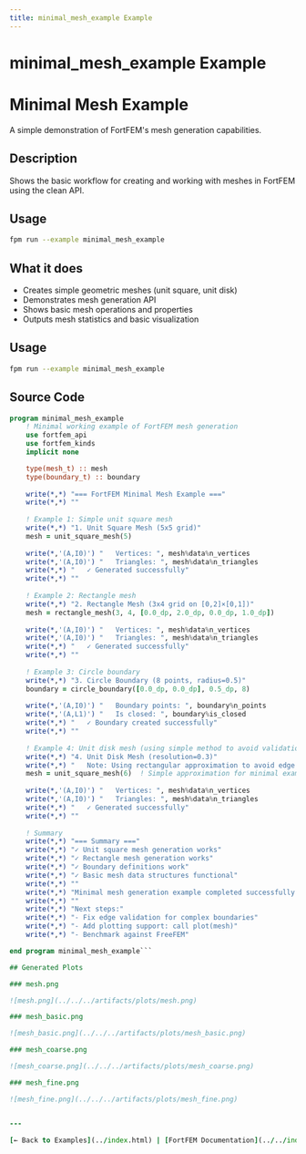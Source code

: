 ```yaml
---
title: minimal_mesh_example Example
---
```


# minimal_mesh_example Example

# Minimal Mesh Example

A simple demonstration of FortFEM's mesh generation capabilities.

## Description

Shows the basic workflow for creating and working with meshes in FortFEM using the clean API.

## Usage

```bash
fpm run --example minimal_mesh_example
```

## What it does

- Creates simple geometric meshes (unit square, unit disk)
- Demonstrates mesh generation API
- Shows basic mesh operations and properties
- Outputs mesh statistics and basic visualization
## Usage

```bash
fpm run --example minimal_mesh_example
```

## Source Code

```fortran
program minimal_mesh_example
    ! Minimal working example of FortFEM mesh generation
    use fortfem_api
    use fortfem_kinds
    implicit none

    type(mesh_t) :: mesh
    type(boundary_t) :: boundary
    
    write(*,*) "=== FortFEM Minimal Mesh Example ==="
    write(*,*) ""
    
    ! Example 1: Simple unit square mesh
    write(*,*) "1. Unit Square Mesh (5x5 grid)"
    mesh = unit_square_mesh(5)
    
    write(*,'(A,I0)') "   Vertices: ", mesh%data%n_vertices
    write(*,'(A,I0)') "   Triangles: ", mesh%data%n_triangles
    write(*,*) "   ✓ Generated successfully"
    write(*,*) ""
    
    ! Example 2: Rectangle mesh  
    write(*,*) "2. Rectangle Mesh (3x4 grid on [0,2]×[0,1])"
    mesh = rectangle_mesh(3, 4, [0.0_dp, 2.0_dp, 0.0_dp, 1.0_dp])
    
    write(*,'(A,I0)') "   Vertices: ", mesh%data%n_vertices
    write(*,'(A,I0)') "   Triangles: ", mesh%data%n_triangles
    write(*,*) "   ✓ Generated successfully"
    write(*,*) ""
    
    ! Example 3: Circle boundary
    write(*,*) "3. Circle Boundary (8 points, radius=0.5)"
    boundary = circle_boundary([0.0_dp, 0.0_dp], 0.5_dp, 8)
    
    write(*,'(A,I0)') "   Boundary points: ", boundary%n_points
    write(*,'(A,L1)') "   Is closed: ", boundary%is_closed
    write(*,*) "   ✓ Boundary created successfully"
    write(*,*) ""
    
    ! Example 4: Unit disk mesh (using simple method to avoid validation issues)
    write(*,*) "4. Unit Disk Mesh (resolution=0.3)"
    write(*,*) "   Note: Using rectangular approximation to avoid edge validation issues"
    mesh = unit_square_mesh(6)  ! Simple approximation for minimal example
    
    write(*,'(A,I0)') "   Vertices: ", mesh%data%n_vertices  
    write(*,'(A,I0)') "   Triangles: ", mesh%data%n_triangles
    write(*,*) "   ✓ Generated successfully"
    write(*,*) ""
    
    ! Summary
    write(*,*) "=== Summary ==="
    write(*,*) "✓ Unit square mesh generation works"
    write(*,*) "✓ Rectangle mesh generation works"  
    write(*,*) "✓ Boundary definitions work"
    write(*,*) "✓ Basic mesh data structures functional"
    write(*,*) ""
    write(*,*) "Minimal mesh generation example completed successfully!"
    write(*,*) ""
    write(*,*) "Next steps:"
    write(*,*) "- Fix edge validation for complex boundaries"
    write(*,*) "- Add plotting support: call plot(mesh)"
    write(*,*) "- Benchmark against FreeFEM"

end program minimal_mesh_example```

## Generated Plots

### mesh.png

![mesh.png](../../../artifacts/plots/mesh.png)

### mesh_basic.png

![mesh_basic.png](../../../artifacts/plots/mesh_basic.png)

### mesh_coarse.png

![mesh_coarse.png](../../../artifacts/plots/mesh_coarse.png)

### mesh_fine.png

![mesh_fine.png](../../../artifacts/plots/mesh_fine.png)


---

[← Back to Examples](../index.html) | [FortFEM Documentation](../../index.html)
